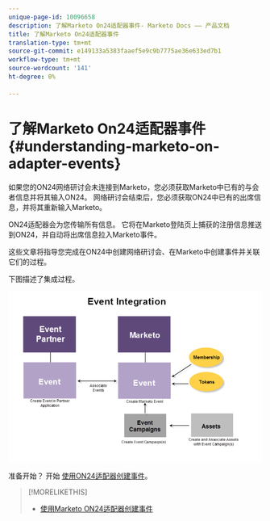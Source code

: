 ```yaml
---
unique-page-id: 10096658
description: 了解Marketo On24适配器事件- Marketo Docs —— 产品文档
title: 了解Marketo On24适配器事件
translation-type: tm+mt
source-git-commit: e149133a5383faaef5e9c9b7775ae36e633ed7b1
workflow-type: tm+mt
source-wordcount: '141'
ht-degree: 0%

---
```



# 了解Marketo On24适配器事件 {#understanding-marketo-on-adapter-events}

如果您的ON24网络研讨会未连接到Marketo，您必须获取Marketo中已有的与会者信息并将其输入ON24。 网络研讨会结束后，您必须获取ON24中已有的出席信息，并将其重新输入Marketo。

ON24适配器会为您传输所有信息。 它将在Marketo登陆页上捕获的注册信息推送到ON24，并自动将出席信息拉入Marketo事件。

这些文章将指导您完成在ON24中创建网络研讨会、在Marketo中创建事件并关联它们的过程。

下图描述了集成过程。

![](assets/image2015-12-16-11-3a26-3a29.png)

准备开始？ 开始 [使用ON24适配器创建事件](../../../../../product-docs/demand-generation/events/create-an-event/create-an-event-with-the-marketo-on24-adapter.md)。

>[!MORELIKETHIS]
>
>* [使用Marketo ON24适配器创建事件](../../../../../product-docs/demand-generation/events/create-an-event/create-an-event-with-the-marketo-on24-adapter.md)

>



